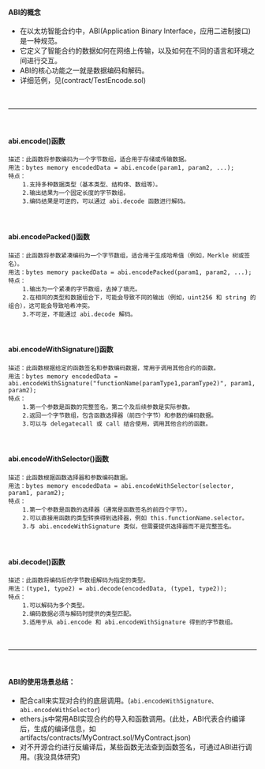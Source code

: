 

#### ABI的概念
- 在以太坊智能合约中，ABI(Application Binary Interface，应用二进制接口)是一种规范。
- 它定义了智能合约的数据如何在网络上传输，以及如何在不同的语言和环境之间进行交互。
- ABI的核心功能之一就是数据编码和解码。
- 详细范例，见(contract/TestEncode.sol)

　

-----------------------------------------------------------------------------------------------

　

#### abi.encode()函数
    描述：此函数将参数编码为一个字节数组，适合用于存储或传输数据。
    用法：bytes memory encodedData = abi.encode(param1, param2, ...);
    特点：
        1.支持多种数据类型（基本类型、结构体、数组等）。
        2.输出结果为一个固定长度的字节数组。
        3.编码结果是可逆的，可以通过 abi.decode 函数进行解码。

　

#### abi.encodePacked()函数
    描述：此函数将参数紧凑编码为一个字节数组，适合用于生成哈希值（例如，Merkle 树或签名）。
    用法：bytes memory packedData = abi.encodePacked(param1, param2, ...);
    特点：
        1.输出为一个紧凑的字节数组，去掉了填充。
        2.在相同的类型和数据组合下，可能会导致不同的输出（例如，uint256 和 string 的组合），这可能会导致哈希冲突。
        3.不可逆，不能通过 abi.decode 解码。

　

#### abi.encodeWithSignature()函数
    描述：此函数根据给定的函数签名和参数编码数据，常用于调用其他合约的函数。
    用法：bytes memory encodedData = abi.encodeWithSignature("functionName(paramType1,paramType2)", param1, param2);
    特点：
        1.第一个参数是函数的完整签名，第二个及后续参数是实际参数。
        2.返回一个字节数组，包含函数选择器（前四个字节）和参数的编码数据。
        3.可以与 delegatecall 或 call 结合使用，调用其他合约的函数。    

　

#### abi.encodeWithSelector()函数
    描述：此函数根据函数选择器和参数编码数据。
    用法：bytes memory encodedData = abi.encodeWithSelector(selector, param1, param2);
    特点：
        1.第一个参数是函数的选择器（通常是函数签名的前四个字节）。
        2.可以直接用函数的类型转换得到选择器，例如 this.functionName.selector。
        3.与 abi.encodeWithSignature 类似，但需要提供选择器而不是完整签名。    

　

#### abi.decode()函数
    描述：此函数将编码后的字节数组解码为指定的类型。
    用法：(type1, type2) = abi.decode(encodedData, (type1, type2));
    特点：
        1.可以解码为多个类型。
        2.编码数据必须与解码时提供的类型匹配。
        3.适用于从 abi.encode 和 abi.encodeWithSignature 得到的字节数组。    

　

-----------------------------------------------------------------------------------------------    

　

#### ABI的使用场景总结：
- 配合call来实现对合约的底层调用。(```abi.encodeWithSignature、abi.encodeWithSelector```)
- ethers.js中常用ABI实现合约的导入和函数调用。(此处，ABI代表合约编译后，生成的编译信息，如 artifacts/contracts/MyContract.sol/MyContract.json)
- 对不开源合约进行反编译后，某些函数无法查到函数签名，可通过ABI进行调用。(我没具体研究)